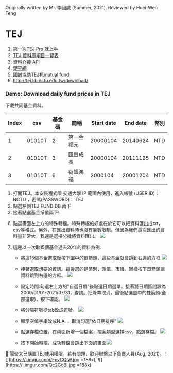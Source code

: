 
Originally written by Mr. 李國誠 (Summer, 2021). Reviewed by Huei-Wen Teng


# TEJ

1. [第一次TEJ Pro 就上手](http://www.tej.com.tw/TEJPLUS/%E3%80%90TEJ%E3%80%91%E7%AC%AC%E4%B8%80%E6%AC%A1%E7%94%A8TEJPro%E5%B0%B1%E4%B8%8A%E6%89%8B.pdf)
2. [TEJ 資料庫項目一覽表](http://www.tej.com.tw/webtej/doc/list.htm)
3. [資料介接 API](https://api.tej.com.tw/index.html)
4. [鉅亨網](https://www.cnyes.com/)
5. 國誠協助TEJ抓mutual fund. 
6. http://tej.lib.nctu.edu.tw/download/


### Demo: Download daily fund prices in TEJ


下載共同基金資料。

| Index |csv | 基金碼 | 簡稱 | Start date | End date | 幣別 | 
| -----| -------- | -------- |-------- | -------- |-------- | ----| 
|1 | 01010T     | 2    | 第一金福元     |20000104| 20140624| NTD|
| 2| 01010T | 3 | 匯豐成長| 20000104| 20111125|NTD|
| 3| 01010T | 6 | 荷銀鴻福 | 2000104| 20001204| NTD|




1. 打開TEJ。本安裝程式限 交通大學 IP 範圍內使用，進入帳號 (USER ID)：NCTU ，密碼(PASSWORD)： TEJ
2. 點選左側TEJ FUND DB 兩下
3. 接著點選基金淨值兩下! 

[](https://i.imgur.com/9uk8s0n.png)

6. 點選畫面左上方的特殊轉檔。特殊轉檔的好處在於它可以把資料匯出成txt，csv等格式。另外，在匯出資料時也沒有筆數限制。但因為我們這次匯出的資料量非常大，我還是選擇分批將資料匯出。
![](https://i.imgur.com/eXClQtA.png)

5. 這邊以一次取15個基金過去20年的資料為例:
    - 將這15個基金選取後按下圖中的單箭頭，這些基金就會跳到右邊的方框
    ![](https://i.imgur.com/pAqMr5S.png)

    - 接著選取想要的資訊。這邊選的是幣別，淨值，市價。同樣按下單箭頭讓資料跳到右邊的方框。
    ![](https://i.imgur.com/6sAHf5i.png)
    - 設定時間:勾選右上方的"自選日期"後點選日期選單。接著將日期區間設為2000/01/01-2021/07/31，查詢。把降冪取消，最後點選圖中的雙箭頭(全部選取)，按下確認。
        ![](https://i.imgur.com/7KY9KGV.png)
    - 將分隔符號從tab改成逗號。
        ![](https://i.imgur.com/OXCJW1s.png)
    - 顯示空值字串改成N.A. ，取消勾選"依日期排序"
    ![](https://i.imgur.com/Yz6PvZK.png)

    - 點選存檔位置，在桌面新增一個檔案，檔案類型選擇csv，點選存檔。
    ![](https://i.imgur.com/dPmMDZ4.png)
    - 按下開始轉檔，成功轉檔會跳出下面的畫面![](https://i.imgur.com/N4g9e5R.png)




:rose: 陽交大已購置TEJ使用權限，若有問題，歡迎聯繫以下負責人員(Aug, 2021)。
![](https://i.imgur.com/FpvCQlW.jpg =188x), ![](https://i.imgur.com/Qc2GoBl.jpg =188x)



